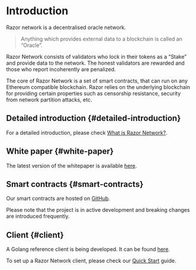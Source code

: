 # Introduction

Razor network is a decentralised oracle network.

> Anything which provides external data to a blockchain is called an “Oracle”.

 Razor Network consists of validators who lock in their tokens as a “Stake” and provide data to the network. The honest validators are rewarded and those who report incoherently are penalized.

The core of Razor Network is a set of smart contracts, that can run on any Ethereum compatible blockchain. Razor relies on the underlying blockchain for providing certain properties such as censorship resistance, security from network partition attacks, etc.

## Detailed introduction {#detailed-introduction}
For a detailed introduction, please check [What is Razor Network?](explainer.md).

## White paper {#white-paper}
The latest version of the whitepaper is available [here](https://razor.network/whitepaper.pdf).

## Smart contracts {#smart-contracts}
Our smart contracts are hosted on [GitHub](https://github.com/razor-network/oracle-contracts).

Please note that the project is in active development and breaking changes are introduced frequently.

## Client {#client}
A Golang reference client is being developed. It can be found [here](https://github.com/razor-network/oracle-node).

To set up a Razor Network client, please check our [Quick Start](Stake.md) guide.